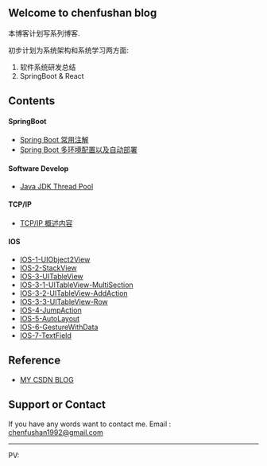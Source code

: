 ## Welcome to chenfushan blog

本博客计划写系列博客.   

初步计划为系统架构和系统学习两方面:
1. 软件系统研发总结  
2. SpringBoot & React 

## Contents

#### SpringBoot

- [Spring Boot 常用注解](springboot/spring-boot-annotation)
- [Spring Boot 多环境配置以及自动部署](springboot/spring-boot-deploy)

#### Software Develop

- [Java JDK Thread Pool](software-development/java-thread-pool)

#### TCP/IP

- [TCP/IP 概述内容](communication/tcp-ip-abstract)

#### IOS

- [IOS-1-UIObject2View](ios/ios-1-UIObject2View)
- [IOS-2-StackView](ios/ios-2-StackView)
- [IOS-3-UITableView](ios/ios-3-UITableView)
- [IOS-3-1-UITableView-MultiSection](ios/ios-3-1-UITableView-MultiSection)
- [IOS-3-2-UITableView-AddAction](ios/ios-3-2-UITableView-AddAction)
- [IOS-3-3-UITableView-Row](ios/ios-3-3-UITableView-Row)
- [IOS-4-JumpAction](ios/ios-4-JumpAction)
- [IOS-5-AutoLayout](ios/ios-5-AutoLayout)
- [IOS-6-GestureWithData](ios/ios-6-GestureWithData)
- [IOS-7-TextField](ios/ios-7-TextField)

## Reference

- [MY CSDN BLOG](https://blog.csdn.net/alps1992)

## Support or Contact

If you have any words want to contact me. Email : chenfushan1992@gmail.com

---

<script async src="//dn-lbstatics.qbox.me/busuanzi/2.3/busuanzi.pure.mini.js">
</script>
<span id="busuanzi_container_site_pv">
    PV: <span id="busuanzi_value_site_pv"></span>
</span>